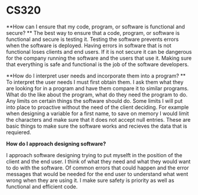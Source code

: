 # CS320

**How can I ensure that my code, program, or software is functional and secure?
**
The best way to ensure that a code, program, or software is functional and secure is testing it. Testing the software prevents errors when the software is deployed. Having errors in software that is not functional loses clients and end users. If it is not secure it can be dangerous for the company running the software and the users that use it. Making sure that everything is safe and functional is the job of the software developers. 


**How do I interpret user needs and incorporate them into a program?
**
To interpret the user needs I must first obtain them. I ask them what they are looking for in a program and have them compare it to similar programs. What do the like about the program, what do they need the program to do. Any limits on certain things the software should do. Some limits I will put into place to proactive without the need of the client deciding. For example when designing a variable for a first name, to save on memory I would limit the characters and make sure that it does not accept null entries. These are basic things to make sure the software works and recieves the data that is requiered.  


**How do I approach designing software?**

I approach software designing trying to put myselft in the position of the client and the end user. I think of what they need and what they would want to do with the software. Of common errors that could happen and the error messages that would be needed for the end user to understand what went wrong when they are using it. I make sure safety is priority as well as functional and efficient code. 
